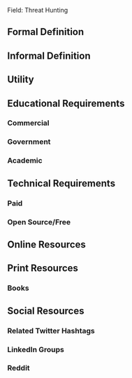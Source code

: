 Field: Threat Hunting
## Formal Definition

## Informal Definition

## Utility

## Educational Requirements

### Commercial

### Government

### Academic

## Technical Requirements

### Paid

### Open Source/Free

## Online Resources

## Print Resources

### Books

## Social Resources

### Related Twitter Hashtags

### LinkedIn Groups

### Reddit